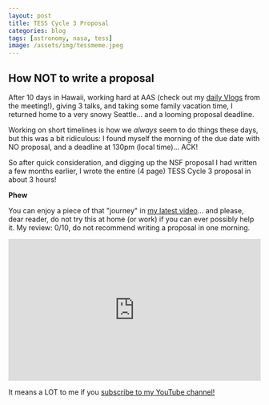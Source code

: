 ```yaml
---
layout: post
title: TESS Cycle 3 Proposal
categories: blog
tags: [astronomy, nasa, tess]
image: /assets/img/tessmeme.jpeg
---
```


## How NOT to write a proposal

After 10 days in Hawaii, working hard at AAS (check out my [daily Vlogs](https://www.youtube.com/watch?v=qL63VvE_3ck&list=PLWutIaedlwKRT-QE9bFrD6y-sTr1vY6oa) from the meeting!), giving 3 talks, and taking some family vacation time, I returned home to a very snowy Seattle... and a looming proposal deadline.

Working on short timelines is how we *always* seem to do things these days, but this was a bit ridiculous: I found myself the morning of the due date with NO proposal,  and a deadline at 130pm (local time)... ACK!

So after quick consideration, and digging up the NSF proposal I had written a few months earlier, I wrote the entire (4 page) TESS Cycle 3 proposal in about 3 hours!

**Phew**

You can enjoy a piece of that "journey" in [my latest video](https://www.youtube.com/watch?v=Flh3lCNpg3c)... and please, dear reader, do not try this at home (or work) if you can ever possibly help it. My review: 0/10, do not recommend writing a proposal in one morning.

<style>
.video-holder {
  position: relative;
  width: 100%;
  height: 0;
  padding-bottom: 56.25%;
  overflow: hidden;
}
.video-holder iframe {
  position: absolute;
  top: 0;
  left: 0;
  width: 100%;
  height: 100%;
}
</style>
<div class="video-holder">
  <iframe width="560"
          height="315"
          src="https://www.youtube.com/embed/Flh3lCNpg3c"
          frameborder="0"
          allowfullscreen></iframe>
</div>





It means a LOT to me if you [subscribe to my YouTube channel!](http://youtube.com/james-davenport?sub_confirmation=1)
